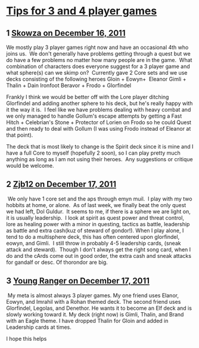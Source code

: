 # [Tips for 3 and 4 player games](https://community.fantasyflightgames.com/topic/57668-tips-for-3-and-4-player-games/)

## 1 [Skowza on December 16, 2011](https://community.fantasyflightgames.com/topic/57668-tips-for-3-and-4-player-games/?do=findComment&comment=568230)

We mostly play 3 player games right now and have an occasional 4th who joins us.  We don't generally have problems getting through a quest but we do have a few problems no matter how many people are in the game.  What combination of characters does everyone suggest for a 3 player game and what sphere(s) can we skimp on?  Currently gave 2 Core sets and we use decks consisting of the following heroes
Gloin + Eowyn+  Eleanor
Gimli + Thalin + Dain Ironfoot
Beravor + Frodo + Glorfindel

Frankly I think we would be better off with the Lore player ditching Glorfindel and adding another sphere to his deck, but he's really happy with it the way it is.  I feel like we have problems dealing with heavy combat and we only managed to handle Gollum's escape attempts by getting a Fast Hitch + Celebrian's Stone + Protector of Lorien on Frodo so he could Quest and then ready to deal with Gollum (I was using Frodo instead of Eleanor at that point). 

The deck that is most likely to change is the Spirit deck since it is mine and I have a full Core to myself (hopefully 2 soon), so I can play pretty much anything as long as I am not using their heroes.  Any suggestions or critique would be welcome.

## 2 [Zjb12 on December 17, 2011](https://community.fantasyflightgames.com/topic/57668-tips-for-3-and-4-player-games/?do=findComment&comment=568594)

 We only have 1 core set and the aps through emyn muil.  I play with my two hobbits at home, or alone.  As of last week, we finally beat the only quest we had left, Dol Guldur.  It seems to me, if there is a sphere we are light on, it is usually leadership.  I look at spirit as quest power and threat control, lore as healing power with a minor in questing, tactics as battle, leadership as battle and extra cash(kuz of steward of gondor!). When I play alone, I tend to do a multisphere deck, this has often centered upon glorfindel, eowyn, and Gimli.  I still throw in probably 4-5 leadership cards, (sneak attack and steward).  Though I don't always get the right song card, when I do and the cArds come out in good order, the extra cash and sneak attacks for gandalf or desc. Of thorondor are big.

## 3 [Young Ranger on December 17, 2011](https://community.fantasyflightgames.com/topic/57668-tips-for-3-and-4-player-games/?do=findComment&comment=568704)

 My meta is almost always 3 player games. My one friend uses Elanor, Eowyn, and Imrahil with a Rohan themed deck. The second friend uses Glorfindel, Legolas, and Denethor. He wants it to become an Elf deck and is slowly working toward it. My deck (right now) is Gimli, Thalin, and Brand with an Eagle theme. I have dropped Thalin for Gloin and added in Leadership cards at times.

I hope this helps

